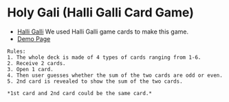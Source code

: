 # Holy Gali (Halli Galli Card Game)
- [Halli Galli](https://boardgamegeek.com/boardgame/2944/halli-galli) We used Halli Galli game cards to make this game. 
- [Demo Page](https://asset.moss.land/HGOE/index.html)

```
Rules: 
1. The whole deck is made of 4 types of cards ranging from 1-6. 
2. Receive 2 cards.
3. Open 1 card.
4. Then user guesses whether the sum of the two cards are odd or even.
5. 2nd card is revealed to show the sum of the two cards.

*1st card and 2nd card could be the same card.* 

```


